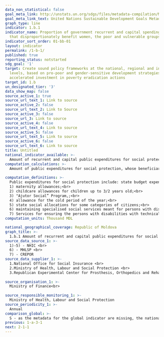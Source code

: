 ```yaml
---
data_non_statistical: false
goal_meta_link: http://unstats.un.org/sdgs/files/metadata-compilation/Metadata-Goal-1.pdf
goal_meta_link_text: United Nations Sustainable Development Goals Metadata (pdf 894kB)
graph_type: line
indicator: 1.b.1
indicator_name: Proportion of government recurrent and capital spending to sectors
  that disproportionately benefit women, the poor and vulnerable groups
indicator_sort_order: 01-bb-01
layout: indicator
permalink: /1-b-1/
published: true
reporting_status: notstarted
sdg_goal: '1'
target: Create sound policy frameworks at the national, regional and international
  levels, based on pro-poor and gender-sensitive development strategies, to support
  accelerated investment in poverty eradication actions
target_id: 1.b
un_designated_tier: '3'
data_show_map: false
source_active_1: true
source_url_text_1: Link to source
source_active_2: false
source_url_text_2: Link to Source
source_active_3: false
source_url_3: Link to source
source_active_4: false
source_url_text_4: Link to source
source_active_5: false
source_url_text_5: Link to source
source_active_6: false
source_url_text_6: Link to source
title: Untitled
national_indicator_available: >-
  Amount of recurrent and capital public expenditures for social protection, the beneficiaries of which are mainly women, the poor and the vulnerable groups
computation_calculations: >-
  Amount of public expenditures for social protection, whose beneficiaries are mainly women, the poor and vulnerable groups, thousand lei. <br> 
  
computation_definitions: >-
  Public expenditures for social protection include: state budget expenses, state social insurance budget and local budgets' expenses. The social protection whose beneficiaries are mainly women, the poor and vulnerable groups are the following benefits and services:<br> 
  1) maternity allowances;<br> 
  2) childcare allowances for children up to 3/2 years old;<br> 
  3) "Ajutor Social” Program,;<br> 
  4) allowance for the cold period of the year;<br> 
  5) state social allocations for some categories of citizens;<br> 
  6) maintaining specialised social services meant for persons with disabilities and elderly people, children, victims of domestic violence and THB victims from the subordination of the Ministry of Health, Labour and Social Protection;<br> 
  7) Services for ensuring the persons with disabilities with technical assistance means (orthosis/prosthesis, walking devices, wheelchairs, orthopaedic shoes, etc.).
computation_units: Thousand MDL

national_geographical_coverage: Republic of Moldova
graph_title: >-
  1.b.1 Amount of recurrent and capital public expenditures for social protection, the beneficiaries of which are mainly women, the poor and the vulnerable groups 
source_data_source_1: >-
  1)-5) - NHIC <br> 
  6) - MHLSP <br> 
  7) - CREPOR
source_data_supplier_1: >-
  1.National Office for Social Insurance <br> 
  2.Ministry of Health, Labour and Social Protection <br> 
  3.Republican Experimental Center for Prosthesis, Orthopedics and Rehabilitation<br> 
  
source_organisation_1: >-
  Ministry of Finance<br> 
  
source_responsible_monitoring_1: >-
  Ministry of Health, Labour and Social Protection
source_periodicity_1: >-
  Annual
comparison_global: >-
  S - as the metadata for the global indicator are missing, the national indicator represents an alternative for it. The description of the indicator will be reviewed after finishing the metadata for the global indicator.
previous: 1-a-3-1
next: 2-1-1
---
```

